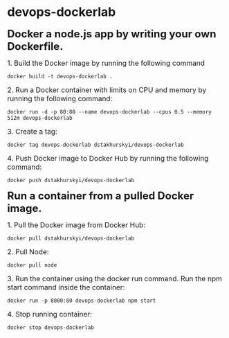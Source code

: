 # devops-dockerlab
<font size = "5"> <b> Docker a node.js app by writing your own Dockerfile. </b> </font>

<font size = "3"> 1. Build the Docker image by running the following command  </font>
```
docker build -t devops-dockerlab .
```
<font size = "3"> 2. Run a Docker container with limits on CPU and memory by running the following command:  </font>
```
docker run -d -p 80:80 --name devops-dockerlab --cpus 0.5 --memory 512m devops-dockerlab
```
<font size = "3"> 3. Create a tag:  </font>
```
docker tag devops-dockerlab dstakhurskyi/devops-dockerlab
```
<font size = "3"> 4. Push Docker image to Docker Hub by running the following command:  </font>
```
docker push dstakhurskyi/devops-dockerlab
```

<font size = "5"> <b> Run a container from a pulled Docker image. </b> </font>

<font size = "3"> 1. Pull the Docker image from Docker Hub: </font>
```
docker pull dstakhurskyi/devops-dockerlab
```
<font size = "3"> 2. Pull Node: </font>
```
docker pull node
```
<font size = "3"> 3. Run the container using the docker run command. Run the npm start command inside the container: </font>
 ```
docker run -p 8080:80 devops-dockerlab npm start
```
<font size = "3"> 4. Stop running container: </font>
```
docker stop devops-dockerlab
```
